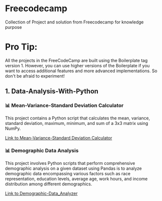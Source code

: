 # Freecodecamp
Collection of Project and solution from Freecodecamp  for knowledge purpose

# Pro Tip:
All the projects in the FreeCodeCamp are built using the Boilerplate tag version 1. However, you can use higher versions of the Boilerplate if you want to access additional features and more advanced implementations.
So don't be afraid to experiment!

## 1. Data-Analysis-With-Python

### 📊 Mean-Variance-Standard Deviation Calculator

This project contains a Python script that calculates the mean, variance, standard deviation, maximum, minimum, and sum of a 3x3 matrix using NumPy.

[Link to Mean-Variance-Standard Deviation Calculator](\Data-Analysis-With-Python\Project\Mean-Varience-Std-Calculator)

### 📊 Demographic Data Analysis
This project involves Python scripts that perform comprehensive demographic analysis on a given dataset using Pandas is to analyze demographic data encompassing various factors such as race representation, education levels, average age, work hours, and income distribution among different demographics.

[Link to Demographic-Data_Analyzer](\Data-Analysis-With-Python\Project\Demographic-Data_Analyzer)
